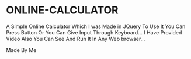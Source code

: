 # ONLINE-CALCULATOR
A Simple Online Calculator Which I was Made in JQuery To Use It You Can Press Button Or You Can Give Input Through Keyboard... I Have Provided Video Also You Can See And Run It In Any Web browser...

Made By Me
